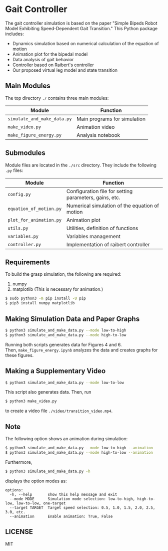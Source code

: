 # Gait Controller
The gait controller simulation is based on the paper "Simple Bipeds Robot Model Exhibiting Speed-Dependent Gait Transition." This Python package includes:

- Dynamics simulation based on numerical calculation of the equation of motion
- Animation plot for the bipedal model
- Data analysis of gait behavior
- Controller based on Raibert's controller
- Our proposed virtual leg model and state transition

## Main Modules
The top directory `./` contains three main modules:

| Module                     | Function                                    |
|----------------------------|---------------------------------------------|
| `simulate_and_make_data.py`| Main programs for simulation                |
| `make_video.py`            | Animation video                             |
| `make_figure_energy.py`    | Analysis notebook                           |

## Submodules
Module files are located in the `./src` directory. They include the following `.py` files:

| Module                   | Function                                      |
|--------------------------|-----------------------------------------------|
| `config.py`              | Configuration file for setting parameters, gains, etc. |
| `equation_of_motion.py`  | Numerical simulation of the equation of motion|
| `plot_for_animation.py`  | Animation plot                                |
| `utils.py`               | Utilities, definition of functions            |
| `variables.py`           | Variables management                          |
| `controller.py`          | Implementation of raibert controller          |


## Requirements
To build the grasp simulation, the following are required:

1. numpy
2. matplotlib (This is necessary for animation.)

```bash
$ sudo python3 -m pip install -U pip
$ pip3 install numpy matplotlib
```

## Making Simulation Data and Paper Graphs
```bash
$ python3 simulate_and_make_data.py --mode low-to-high
$ python3 simulate_and_make_data.py --mode high-to-low
```
Running both scripts generates data for Figures 4 and 6.  
Then, `make_figure_energy.ipynb` analyzes the data and creates graphs for these figures.

## Making a Supplementary Video
```bash
$ python3 simulate_and_make_data.py --mode low-to-low
```
This script also generates data. Then, run
```bash
$ python3 make_video.py
```
to create a video file `./video/transition_video.mp4`.

## Note
The following option shows an animation during simulation:
```bash
$ python3 simulate_and_make_data.py --mode low-to-high --animation
$ python3 simulate_and_make_data.py --mode high-to-low --animation
```
Furthermore,
```bash
$ python3 simulate_and_make_data.py -h
```
displays the option modes as:
```
options:
  -h, --help       show this help message and exit
  --mode MODE      Simulation mode selection: low-to-high, high-to-low, low-to-low, one-target
  --target TARGET  Target speed selection: 0.5, 1.0, 1.5, 2.0, 2.5, 3.0, etc.
  --animation      Enable animation: True, False
```


## LICENSE

MIT